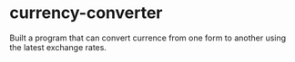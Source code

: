 # currency-converter

Built a program that can convert currence from one form to another using the latest exchange rates.
